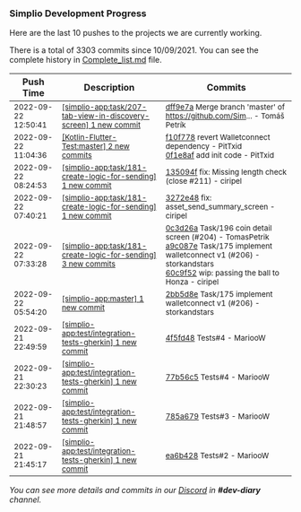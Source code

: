 
### Simplio Development Progress

Here are the last 10 pushes to the projects we are currently working.

There is a total of 3303 commits since 10/09/2021. You can see the complete history in
 [Complete_list.md](Complete_list.md) file.

| Push Time | Description | Commits |
| --- | --- | --- |
| <sub>2022-09-22 12:50:41</sub> | <sub>[[simplio-app:task/207\-tab\-view\-in\-discovery\-screen] 1 new commit](https://github.com/SimplioOfficial/simplio-app/commit/dff9e7a909c59e45f35a8dd1f01b339658eaf7ee)</sub> | <sub>[dff9e7a](https://github.com/SimplioOfficial/simplio-app/commit/dff9e7a909c59e45f35a8dd1f01b339658eaf7ee) Merge branch 'master' of https://github.com/Sim... - Tomáš Petrík</sub> |
| <sub>2022-09-22 11:04:36</sub> | <sub>[[Kotlin-Flutter-Test:master] 2 new commits](https://github.com/SimplioOfficial/Kotlin-Flutter-Test/compare/260a7337a9c1...0f1e8afcda27)</sub> | <sub>[f10f778](https://github.com/SimplioOfficial/Kotlin-Flutter-Test/commit/f10f7782c5eee40a76332fdb759bbe376ea40238) revert Walletconnect dependency - PitTxid<br>[0f1e8af](https://github.com/SimplioOfficial/Kotlin-Flutter-Test/commit/0f1e8afcda27ff6523281338048f6b8700159492) add init code - PitTxid</sub> |
| <sub>2022-09-22 08:24:53</sub> | <sub>[[simplio-app:task/181\-create\-logic\-for\-sending] 1 new commit](https://github.com/SimplioOfficial/simplio-app/commit/135094f932c5640ced3a9317c16b593ae699638a)</sub> | <sub>[135094f](https://github.com/SimplioOfficial/simplio-app/commit/135094f932c5640ced3a9317c16b593ae699638a) fix: Missing length check (close #211) - ciripel</sub> |
| <sub>2022-09-22 07:40:21</sub> | <sub>[[simplio-app:task/181\-create\-logic\-for\-sending] 1 new commit](https://github.com/SimplioOfficial/simplio-app/commit/3272e48129875a113153b5111be6ff804030e9a9)</sub> | <sub>[3272e48](https://github.com/SimplioOfficial/simplio-app/commit/3272e48129875a113153b5111be6ff804030e9a9) fix: asset_send_summary_screen - ciripel</sub> |
| <sub>2022-09-22 07:33:28</sub> | <sub>[[simplio-app:task/181\-create\-logic\-for\-sending] 3 new commits](https://github.com/SimplioOfficial/simplio-app/compare/4d5722f6ca91...60c9f5213b43)</sub> | <sub>[0c3d26a](https://github.com/SimplioOfficial/simplio-app/commit/0c3d26a801adad9317efc008caa7236b5e410e70) Task/196 coin detail screen (#204) - TomasPetrik<br>[a9c087e](https://github.com/SimplioOfficial/simplio-app/commit/a9c087eca3f9a3c8c2e538f7726783c920145510) Task/175 implement walletconnect v1 (#206) - storkandstars<br>[60c9f52](https://github.com/SimplioOfficial/simplio-app/commit/60c9f5213b4399452ef0cbcf9e2fb8b3b9f19a55) wip: passing the ball to Honza - ciripel</sub> |
| <sub>2022-09-22 05:54:20</sub> | <sub>[[simplio-app:master] 1 new commit](https://github.com/SimplioOfficial/simplio-app/commit/2bb5d8ea3df39a9d0c34ac4c88b2095acf4705a0)</sub> | <sub>[2bb5d8e](https://github.com/SimplioOfficial/simplio-app/commit/2bb5d8ea3df39a9d0c34ac4c88b2095acf4705a0) Task/175 implement walletconnect v1 (#206) - storkandstars</sub> |
| <sub>2022-09-21 22:49:59</sub> | <sub>[[simplio-app:test/integration\-tests\-gherkin] 1 new commit](https://github.com/SimplioOfficial/simplio-app/commit/4f5fd48dfa2b424a955abb64e662824f8b9e8df9)</sub> | <sub>[4f5fd48](https://github.com/SimplioOfficial/simplio-app/commit/4f5fd48dfa2b424a955abb64e662824f8b9e8df9) Tests#4 - MariooW</sub> |
| <sub>2022-09-21 22:30:23</sub> | <sub>[[simplio-app:test/integration\-tests\-gherkin] 1 new commit](https://github.com/SimplioOfficial/simplio-app/commit/77b56c5ccd63cad50f6818e52d77c3fafb848257)</sub> | <sub>[77b56c5](https://github.com/SimplioOfficial/simplio-app/commit/77b56c5ccd63cad50f6818e52d77c3fafb848257) Tests#4 - MariooW</sub> |
| <sub>2022-09-21 21:48:57</sub> | <sub>[[simplio-app:test/integration\-tests\-gherkin] 1 new commit](https://github.com/SimplioOfficial/simplio-app/commit/785a6795651ffea1bba649f1100367d41217cc54)</sub> | <sub>[785a679](https://github.com/SimplioOfficial/simplio-app/commit/785a6795651ffea1bba649f1100367d41217cc54) Tests#3 - MariooW</sub> |
| <sub>2022-09-21 21:45:17</sub> | <sub>[[simplio-app:test/integration\-tests\-gherkin] 1 new commit](https://github.com/SimplioOfficial/simplio-app/commit/ea6b4280082cdfa9b43b18de3274bdc54518b92a)</sub> | <sub>[ea6b428](https://github.com/SimplioOfficial/simplio-app/commit/ea6b4280082cdfa9b43b18de3274bdc54518b92a) Tests#2 - MariooW</sub> |

_You can see more details and commits in our [Discord](https://discord.gg/aKhjuwZmdP) in **#dev-diary** channel._
